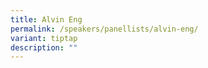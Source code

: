 ```yaml
---
title: Alvin Eng
permalink: /speakers/panellists/alvin-eng/
variant: tiptap
description: ""
---
```

